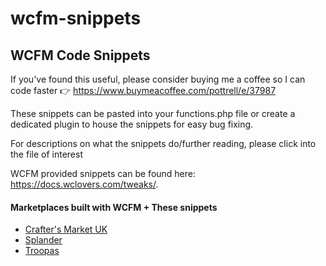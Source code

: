 # wcfm-snippets

<h2>WCFM Code Snippets</h2>

If you've found this useful, please consider buying me a coffee so I can code faster 👉 https://www.buymeacoffee.com/pottrell/e/37987

<p>These snippets can be pasted into your functions.php file or create a dedicated plugin to house the snippets for easy bug fixing.</p>
<p>For descriptions on what the snippets do/further reading, please click into the file of interest</p>
<p>WCFM provided snippets can be found here: <a href="https://docs.wclovers.com/tweaks/" target="_blank">https://docs.wclovers.com/tweaks/</a>.

<h4>Marketplaces built with WCFM + These snippets</h4>
<ul>
  <li><a href="https://craftersmarket.uk/" target="_blank">Crafter's Market UK</a></li>
<li><a href="https://splander.net/" target="_blank">Splander</a></li>
<li><a href="https://www.troopas.co.uk/" target="_blank">Troopas</a></li>
  </ul>

